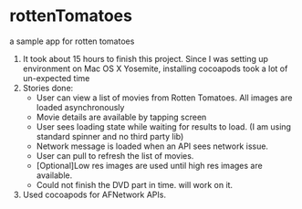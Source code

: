 rottenTomatoes
==============

a sample app for rotten tomatoes
<ol>
<li> It took about 15 hours to finish this project. Since I was setting up environment on Mac OS X Yosemite, installing cocoapods took a lot of un-expected time
<li> Stories done:
  <ul>
  <li>User can view a list of movies from Rotten Tomatoes. All images are loaded asynchronously
  <li>Movie details are available by tapping screen
  <li>User sees loading state while waiting for results to load. (I am using standard spinner and no third party lib)
  <li>Network message is loaded when an API sees network issue.
  <li>User can pull to refresh the list of movies.
  <li>[Optional]Low res images are used until high res images are available.
  <li>Could not finish the DVD part in time. will work on it.
  </ul>
<li> Used cocoapods for AFNetwork APIs.
</ol>
